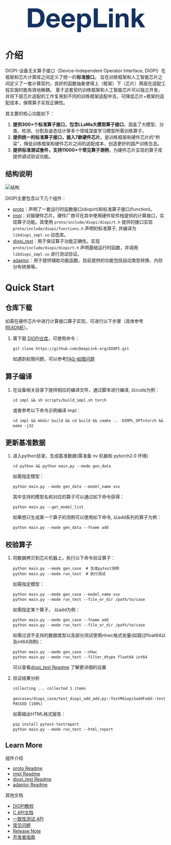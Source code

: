 <div align=center>
<img src="img/deepLink_logo.png">
</div>

# 介绍

DIOPI-设备无关算子接口（Device-Independent Operator Interface, DIOPI）在框架和芯片计算库之间定义了统一的**标准接口**。
旨在训练框架和人工智能芯片之间定义了一套计算契约，良好的函数抽象使得上（框架）下（芯片）两层在适配工程实施时能有效地解耦。
基于这套契约训练框架和人工智能芯片可以独立开发，并将下层芯片适配的工作复用到不同的训练框架适配中去，可降低芯片+框架的适配成本，保障算子实现正确性。

其主要的核心功能如下：
1. **提供300+个标准算子接口，包含LLaMa大模型算子接口**。涵盖了大模型、分类、检测、分割及姿态估计等多个领域深度学习模型所需训练算子。
2. **提供统一的标准算子接口，接入7款硬件芯片**。是训练框架和硬件芯片的“桥梁”，降低训练框架和硬件芯片之间的适配成本，创造更好的国产训练生态。
3. **提供标准测试套件，支持11000+个常见算子测例**，为硬件芯片实现的算子库提供调试验证功能。


## 结构说明

![结构](https://deeplink.readthedocs.io/zh_CN/latest/_images/DIOPI_structure.png)

DIOPI主要包含以下几个组件：

- [proto](https://github.com/DeepLink-org/DIOPI/tree/main/proto)：声明了一套运行时函数接口(diopirt)和标准算子接口(function)。
- [impl](https://github.com/DeepLink-org/DIOPI/tree/main/impl)：对接硬件芯片。硬件厂商可在其中使用硬件软件栈提供的计算接口，实现算子功能。其使用 ```proto/include/diopi/diopirt.h``` 提供的接口实现 ```proto/include/diopi/functions.h``` 声明的标准算子, 并编译为 ```libdiopi_impl.so``` 动态库。
- [diopi_test](https://github.com/DeepLink-org/DIOPI/tree/main/diopi_test)：用于保证算子功能正确性。实现 ```proto/include/diopi/diopirt.h``` 声明基础运行时函数，并调用 ```libdiopi_impl.so``` 进行测试验证。
- [adaptor](https://github.com/DeepLink-org/DIOPI/tree/main/adaptor)：用于提供辅助功能函数。目前提供的功能包括自动类型转换、内存分布转换等。



# Quick Start

## 仓库下载
如需在硬件芯片中进行计算接口算子实现，可进行以下步骤（具体参考 [README](https://github.com/DeepLink-org/DIOPI#readme)）。


1. 需下载 [DIOPI仓库](https://github.com/DeepLink-org/DIOPI)，可使用命令：
    ```
    git clone https://github.com/DeepLink-org/DIOPI.git
    ```

    如遇到权限问题，可以参考[FAQ-权限问题](https://deeplink.readthedocs.io/zh_CN/latest/doc/DIOPI/FAQ.html)


## 算子编译


1. 在设备相关目录下提供相应的编译文件，通过脚本进行编译, 以cuda为例：
    ```
    cd impl && sh scripts/build_impl.sh torch
    ```
    或者参考以下命令示例编译 impl：
    ```
    cd impl && mkdir build && cd build && cmake .. -DIMPL_OPT=torch && make -j32
    ```
## 更新基准数据

1. 进入python目录，生成基准数据(需准备 nv 机器和 pytorch2.0 环境)
    ```
    cd python && python main.py --mode gen_data
    ```
    如需指定模型：
    ```
    python main.py --mode gen_data --model_name xxx
    ```
    其中支持的模型名和对应的算子可以通过如下命令获得：
    ```
    python main.py --get_model_list
    ```
    如果想只生成某一个算子的测例可以使用如下命令, 以add系列的算子为例：
    ```
    python main.py --mode gen_data --fname add
    ```


## 校验算子
1. 将数据拷贝到芯片机器上，执行以下命令验证算子：
    ```
    python main.py --mode gen_case  # 生成pytest测例
    python main.py --mode run_test  # 执行测试
    ```
    如需指定模型：
    ```
    python main.py --mode gen_case --model_name xxx
    python main.py --mode run_test --file_or_dir /path/to/case
    ```
    如需指定某个算子， 以add为例：
    ```
    python main.py --mode gen_case --fname add
    python main.py --mode run_test --file_or_dir /path/to/case
    ```
    如需过滤不支持的数据类型以及部分测试使用nhwc格式张量(如跳过float64以及int64测例)：
    ```
    python main.py --mode gen_case --nhwc
    python main.py --mode run_test --filter_dtype float64 int64
    ```
    可以查看[diopi_test Readme](https://github.com/DeepLink-org/DIOPI/tree/main/diopi_test#readme) 了解更详细的设置


2. 验证结果分析
    
    ```
    collecting ... collected 1 items

    gencases/diopi_case/test_diopi_add_add.py::TestMdiopiSaddFadd::test_add_0 PASSED [100%]
    ```
    如需输出HTML格式报告：
    ```
    pip install pytest-testreport
    python main.py --mode run_test --html_report
    ```

## Learn More
组件介绍
* [proto Readme](https://github.com/DeepLink-org/DIOPI/tree/main/proto#readme)
* [impl Readme](https://github.com/DeepLink-org/DIOPI/tree/main/impl#readme)
* [diopi_test Readme](https://github.com/DeepLink-org/DIOPI/tree/main/diopi_test#readme)
* [adaptor Readme](https://github.com/DeepLink-org/DIOPI/tree/main/adaptor#readme)
<!--* [DIPU-Adapter Readme](DIPU-Adapter.md)-->

其他文档
* [DIOPI教程](https://deeplink.readthedocs.io/zh_CN/latest/doc/DIOPI/Introduction.html)
* [C API文档](https://deeplink.readthedocs.io/zh_CN/latest/doc/DIOPI/API/API_index.html)
* [一致性测试 API](https://deeplink.readthedocs.io/zh_CN/latest/DIOPI/diopi_test/python/docs/source/cn_ref.html)
* [常见问题](https://deeplink.readthedocs.io/zh_CN/latest/doc/DIOPI/FAQ.html)
* [Release Note](https://github.com/DeepLink-org/DIOPI/releases)
* [开发者指南](https://github.com/DeepLink-org/DIOPI/blob/main/Contributors.md)

